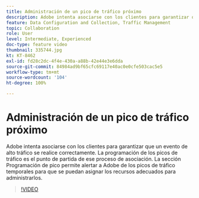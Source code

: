 ```yaml
---
title: Administración de un pico de tráfico próximo
description: Adobe intenta asociarse con los clientes para garantizar que un evento de alto tráfico se realice correctamente. La programación de los picos de tráfico es el punto de partida de ese proceso de asociación. La sección Programación de pico permite alertar a Adobe de los picos de tráfico temporales para que se puedan asignar los recursos adecuados para administrarlos.
feature: Data Configuration and Collection, Traffic Management
topic: Collaboration
role: User
level: Intermediate, Experienced
doc-type: feature video
thumbnail: 335744.jpg
kt: KT-8462
exl-id: fd28c2dc-4f4e-430a-a88b-42e44e3e6dda
source-git-commit: 84984ad9bf65cfc69117e40ac0e0cfe503cac5e5
workflow-type: tm+mt
source-wordcount: '104'
ht-degree: 100%

---
```


# Administración de un pico de tráfico próximo

Adobe intenta asociarse con los clientes para garantizar que un evento de alto tráfico se realice correctamente. La programación de los picos de tráfico es el punto de partida de ese proceso de asociación. La sección Programación de pico permite alertar a Adobe de los picos de tráfico temporales para que se puedan asignar los recursos adecuados para administrarlos.

>[!VIDEO](https://video.tv.adobe.com/v/3418697/?quality=12&learn=on&captions=spa)

